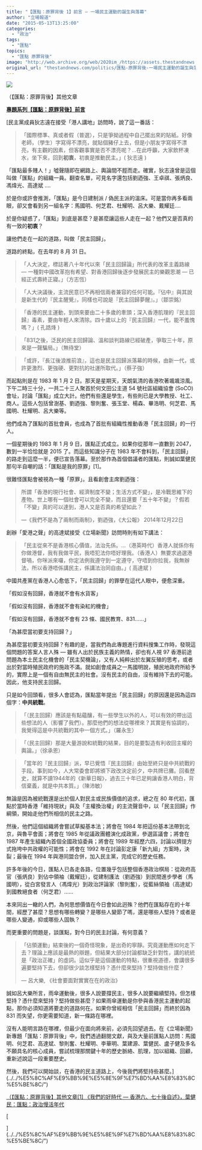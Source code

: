 ```yaml
---
title: "【匯點：原罪背後 1】前言 — 一場民主運動的誕生與落幕"
author: "立場報道"
date: "2015-05-13T13:25:00"
categories:
  - "政治"
tags:
  - "匯點"
topics:
  - "匯點 原罪背後"
image: "http://web.archive.org/web/2020im_/https://assets.thestandnews.com/media/photos/meetingpoint-09_w3Jav.png"
original_url: "thestandnews.com/politics/匯點-原罪背後-一場民主運動的誕生與落幕"
---
```

![](http://web.archive.org/web/2020im_/https://assets.thestandnews.com/media/photos/meetingpoint-09_w3Jav.png)

（【匯點：原罪背後】其他文章[](../../%E5%8C%AF%E9%BB%9E%E5%8E%9F%E7%BD%AA%E8%83%8C%E5%BE%8C/")

[**專題系列【匯點：原罪背後】前言**](../../%E5%8C%AF%E9%BB%9E%E5%8E%9F%E7%BD%AA%E8%83%8C%E5%BE%8C/")

[民主黨成員狄志遠在接受「港人講地」訪問時，說了這一番話：

> 「國際標準、真或者假（普選），只是爭拗過程中自己擺出來的貼紙。好像老師，（學生）字寫得不漂亮，就貼個豬仔上去，但是小朋友字寫得不漂亮，有主觀的因素，但客觀事實是否不漂亮呢？…在此呼籲，大家飲杯凍水，坐下來，回到**初衷**，初衷是推動民主。」( 狄志遠 )

「匯點最多賤人！」噓聲隨即在網路上、輿論間不脛而走。確實，狄志遠曾是這個叫做「匯點」的組織一員。翻查名單，可見名字還包括劉迺強、王卓祺、張炳良、馮煒光、高達斌 ….

於是你或許會推測，「匯點」是今日建制派 / 偽民主派的溫床。可是當你再多看兩眼，卻又會看到另一組名字：馬國明、何芝君、杜耀明、呂大樂、戴耀廷….

於是你疑惑了，「匯點」到底是甚麼？是甚麼讓這些人走在一起？他們又是否真的有一致的**初衷**？

讓他們走在一起的道路，叫做「民主回歸」。

道路的終點，在去年的 8 月 31 日。

> 「人大決定，標誌著八十年代以來「民主回歸論」所代表的改革主義路線 — 一種對中國改革抱有希望、對香港回歸後逐步發展民主的樂觀思潮 — 已經正式壽終正寢。」（方志恆）

> 「人大決議後，主流民意已不再相信兩者兼容的任何可能。『佔中』與其說是新生代的『民主醒覺』，同樣也可說是『民主回歸夢醒』。」（鄒崇銘）

> 「香港的民主運動，到頭來要由二十多歲的牽頭；深入香港肌理的『民主回歸』毒素，要由年輕人來清除。四十歲以上的『民主回歸』一代，能不羞愧嗎？」( 孔誥烽 )

> 「831之後，泛民的民主回歸論、溫和談判路線已經破產，爭取三十年，原來是一聲騙局。」（無待堂）

> 「或許，『長江後浪推前浪』，這也是民主回歸派落幕的時候，由新一代，或許更激烈、更強硬、更對抗的社運所取代。」（蔡子強）

而起點則是在 1983 年 1 月 2 日。那天是星期天，天朗氣清的香港吹著颯颯涼風。下午二時三十分，一共二十三人聚首於何文田公主道 54 號社區組織協會 (SoCO) 會址，討論「匯點」成立大計。他們有些還是學生，有些則已是大學教授、社工、商人。這些人包括曾澍基、劉迺強、黎則奮、張玉堂、楊森、畢浩明、何芝君、馬國明、杜耀明、呂大樂等。

他們成為了匯點的首批會員，也成為了首批有組織性推動香港「民主回歸」的一行人。

一個星期後的 1983 年 1 月 9 日，匯點正式成立。如果你從那年一直數到 2047，數到一半恰恰就是 2015 了。而這些知識分子在 1983 年不會料到，「民主回歸」的路走到這麼一半，便已宣告落幕。至於那作為首個倡議者的匯點，則誠如葉健民那句半自嘲的話：「匯點是我的原罪」\[1\]。

很難怪匯點會被視為一種「原罪」。且看創會主席劉迺強：

> 所謂「香港的現行社會、經濟制度不變；生活方式不變」，是冷戰思維下的產物。世上哪有一個社會可以完全不變，而且還要「五十年不變」？假若「不變」真的可以達到，港人又是否真的希望如此？
> 
> —《我們不是為了兩制而兩制》，劉迺強，《大公報》 2014年12月22日

創辦「愛港之聲」的高達斌接受《立場新聞》訪問時則有如下講法：

> 「民主從來不是香港核心價值，法治先係。…（港英時代）香港人就係你有你做港督，我有我做平民，我唔犯法你唔好理我。（香港人）無要求過選港督喎，你咪派來囉，你定法例我遵守到一定遵守，守唔到你拉我，我無辦法，所以香港唔係講民主，係講法治同自由。」( 高達斌 )

中國共產黨在香港人心愈低下，「民主回歸」的罪孽在這代人眼中，便愈深重。

「假如沒有回歸，香港就不會有水貨客」

「假如沒有回歸，香港就不會有染紅的機會」

「假如沒有回歸，香港就不會有 23 條、國民教育、831……」

「為甚麼當初要支持回歸？」

為甚麼當初要支持回歸？有趣的是，當我們為此專題進行資料搜集工作時，發現這個問題的答案人言人殊 — 雖有人出於民族主義的熱情，卻也有人視 97 香港前途問題為本土民主化機會的「民主契機論」，又有人純粹出於左翼反殖的思考，或者出於對當時殖民政府的施政不滿。就如創會成員之一馬國明說，殖民地政府所給予的，實際上是一個有自由無民主的社會。沒有民主的自由，沒有維持下去的可能。因此，他支持民主回歸。

只是如今回頭看，很多人會認為，匯點當年提出「民主回歸」的原因還是因為這四個字：**中共統戰**。

> 「（民主回歸）應該是有點蘊釀，有一些學生以外的人，可以有效的帶出這些想法的人（影響了我們）。那麼他們的想法從哪裡來？其實是有協調的，我覺得這是中共統戰的其中一個方式。」（羅永生）

> 「（民主回歸）那是大量游說和統戰的結果，目的是要製造有利收回主權的輿論。」（徐承恩）

> 「當年的『民主回歸』派，早已覺悟『民主回歸』由始至終只是中共統戰的手段。事到如今，人大常委會即將頒下政改決定前夕，中共牌已攤。回看歷史，就算不讀1944年的《新華日報》，過去三十年已足夠讓香港人明白，背信棄義，就是中共本質。」（陳沛敏）

無論是因為被統戰還是出於個人對民主或民族價值的追求，總之在 80 年代初，匯點於當時香港「維持現狀」與及「主權換治權」的主流聲音中，以「民主回歸」作綱領，開始走他們所相信的民主之路。

然後，他們這個組織將會嘗試草擬基本法；將會在 1984 年把這份基本法帶到北京，與魯平會面；將會在 1985 年從議政團體演化成政黨，參選區議會；將會在 1987 年產生組織內首個全國政協委員；將會在 1989 年經歷六四，討論以擠提方式拖垮中共政權的可能性；將會在 1992 年在討論彭定康「新九組」方案時，決裂；最後在 1994 年與港同盟合併，加入民主黨，完成它的歷史任務。

許多年後的今日，匯點人已各走各路，位置幾乎包括整個香港政治棋局：從政府高官（張炳良）到佔中領袖（戴耀廷），從建制護法（劉迺強）到民間進步學者（馬國明），從白宮發言人（馮煒光）到政治評論家（黎則奮），從藍絲領袖（高達斌）到國教絕食者（何芝君）……

本來同出一轍的人們，為何思想價值在今日會如此迥殊？他們在匯點存在的十年間，經歷了甚麼？思想有哪些轉變？是哪些人變節了嗎，還是哪些人堅持？或者是哪些人變通，抑或哪些人固執？

而更重要的問題是，談匯點，對今日的民主討論，有何意義？

> 「佔領運動」結束後的一個奇怪現象，是出奇的寧靜。究竟運動應如何走下去？理論上應該是最熱的辯題，但結果大部分討論都缺乏針對性，講的統統是「政治正確」的虛詞。這似乎是這個運動的特點，很重視道德，會講很多遍要堅持下去，但卻很少談怎樣堅持？憑什麼來堅持？堅持做些什麼？
> 
> — 呂大樂, 《社會要面對實實在在的政治》

誠如呂大樂所言，雨傘運動後，很多人說要撐民主，很多人說要繼續堅持。但怎樣堅持？憑什麼來堅持？堅持做些甚麼？如果雨傘運動是你參與香港民主運動的起點，那你必須知道將要走的道路何在。如果你曾經相信「民主回歸」而終於因為 831 而失望，你更需要知道，新一條路在哪裡。

沒有人能明言路在哪裡，但最少在面向將來前，必須先回望過去。在《立場新聞》新專題「匯點：原罪背後」中，我們透過翻閱文獻，與及大量前匯點人訪問：馬國明、何芝君、高達斌、黎則奮、杜耀明、李華明、葉建源、葉健民、盧子健及多名不願具名的核心成員，嘗試梳理那關鍵十年的歷史脈絡、肌理，加以組織、回顧，重新述說這一段重要歷史。

然後，我們可以開始談，在香港的民主道路上，今後我們將堅持些甚麼。](../../%E5%8C%AF%E9%BB%9E%E5%8E%9F%E7%BD%AA%E8%83%8C%E5%BE%8C/") 

[（【匯點：原罪背後】其他文章](../../%E5%8C%AF%E9%BB%9E%E5%8E%9F%E7%BD%AA%E8%83%8C%E5%BE%8C/")[\[1\] 《我們的好時代 — 香港六、七十後自述》，葉健民：匯點：政治慢活年代](../../%E5%8C%AF%E9%BB%9E%E5%8E%9F%E7%BD%AA%E8%83%8C%E5%BE%8C/")

[

](../../%E5%8C%AF%E9%BB%9E%E5%8E%9F%E7%BD%AA%E8%83%8C%E5%BE%8C/")